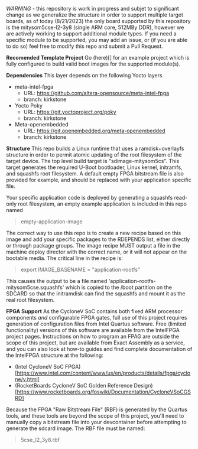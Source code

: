 _WARNING_ - this repository is work in progress and subjet to significant change
as we generalize the structure in order to support multiple target boards,
as of today (8/21/2023) the only board supported by this repository is the
mitysom5cse-l2-3y8 (single ARM core, 512MBy DDR), however we are actively
working to support additional module types. If you need a specific module
to be supported, you may add an issue, or (if you are able to do so) feel
free to modify this repo and submit a Pull Request.

**Recomended Template Project**
Go (here)[] for an example project which
is fully configured to build valid boot images for the supported module(s).

**Dependencies**
This layer depends on the following Yocto layers
* meta-intel-fpga
    * URL:  https://github.com/altera-opensource/meta-intel-fpga 
    * branch: kirkstone
* Yocto Poky
    * URL:  https://git.yoctoproject.org/poky
    * branch: kirkstone
* Meta-openembedded
    * URL:  https://git.openembedded.org/meta-openembedded
    * branch: kirkstone

**Structure**
This repo builds a Linux runtime that uses a ramdisk+overlayfs structure in order
to permit atomic updating of the root filesystem of the target device. The top level
build target is "sdimage-mitysom5cs". This target generates the required U-Boot
bootloader, Linux kernel, initramfs, and squashfs root filesystem. A default empty
FPGA bitstream file is also provided for example, and should be replaced with your
application specific file.

Your specific application code is deployed by generating a squashfs read-only root
filesystem, an empty example application is included in this repo named

> empty-application-image

The correct way to use this repo is to create a new recipe based on this image
and add your specific packages to the RDEPENDS list, either directly or through
package groups. The image recipe MUST output a file in the machine deploy director
with the correct name, or it will not appear on the bootable media. The critical
line in the recipe is:

> export IMAGE_BASENAME = "application-rootfs"

This causes the output to be a file named 'application-rootfs-mitysom5cse.squashfs'
which is copied to the /boot partition on the SDCARD so that the initramdisk can 
find the squashfs and mount it as the real root filesystem.


**FPGA Support**
As the CycloneV SoC contains both fixed ARM processor components _and_ configurable
FPGA gates, full use of this project requires generation of configuration files from
Intel Quartus software. Free (limited functionality) versions of this software are
available from the IntelFPGA project pages. Instructions on how to program an FPAG
are outside the scope of this project, but are available from Exact Assembly as a 
service, and you can also look at how-to guides and find complete documentation of
the IntelFPGA structure at the following:
* (Intel CycloneV SoC FPGA)[https://www.intel.com/content/www/us/en/products/details/fpga/cyclone/v.html]
* (RocketBoards CycloneV SoC Golden Reference Design)[https://www.rocketboards.org/foswiki/Documentation/CycloneVSoCGSRD]

Because the FPGA "Raw Bitstream File" (RBF) is generated by the Quartus tools, and
these tools are beyond the scope of this project, you'll need to manually copy a 
bitstream file into your devcontainer before attempting to generate the sdcard image.
The RBF file must be named:

> 5cse_l2_3y8.rbf